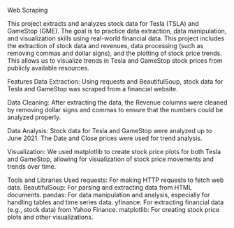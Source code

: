 Web Scraping

This project extracts and analyzes stock data for Tesla (TSLA) and GameStop (GME). 
The goal is to practice data extraction, data manipulation, and visualization skills using real-world financial data. 
This project includes the extraction of stock data and revenues, data processing (such as removing commas and dollar signs), and the plotting of stock price trends.
This allows us to visualize trends in Tesla and GameStop stock prices from publicly available resources.

Features
Data Extraction:
Using requests and BeautifulSoup, stock data for Tesla and GameStop was scraped from a financial website.

Data Cleaning:
After extracting the data, the Revenue columns were cleaned by removing dollar signs and commas to ensure that the numbers could be analyzed properly.

Data Analysis:
Stock data for Tesla and GameStop were analyzed up to June 2021. The Date and Close prices were used for trend analysis.

Visualization:
We used matplotlib to create stock price plots for both Tesla and GameStop, allowing for visualization of stock price movements and trends over time.


Tools and Libraries Used
requests: For making HTTP requests to fetch web data.
BeautifulSoup: For parsing and extracting data from HTML documents.
pandas: For data manipulation and analysis, especially for handling tables and time series data.
yfinance: For extracting financial data (e.g., stock data) from Yahoo Finance.
matplotlib: For creating stock price plots and other visualizations.
